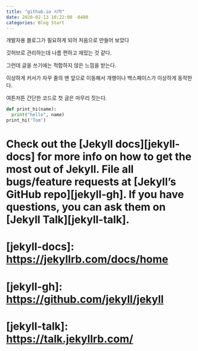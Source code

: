 ```yaml
---
title: "github.io 시작"
date: 2020-02-13 10:22:00 -0400
categories: Blog Start
---
```


개발자용 블로그가 필요하게 되어 처음으로 만들어 보았다

깃허브로 관리하는데 나름 편하고 재밌는 것 같다.

그런데 글을 쓰기에는 적합하지 않은 느낌을 받는다.

이상하게 커서가 자꾸 줄의 맨 앞으로 이동해서 개행이나 백스페이스가 이상하게 동작한다.

여튼저튼 간단한 코드로 첫 글은 마무리 짓는다.

```python
def print_hi(name):
  print("hello", name)
print_hi('Tom')
```

# Check out the [Jekyll docs][jekyll-docs] for more info on how to get the most out of Jekyll. File all bugs/feature requests at [Jekyll’s GitHub repo][jekyll-gh]. If you have questions, you can ask them on [Jekyll Talk][jekyll-talk].

# [jekyll-docs]: https://jekyllrb.com/docs/home
# [jekyll-gh]:   https://github.com/jekyll/jekyll
# [jekyll-talk]: https://talk.jekyllrb.com/
